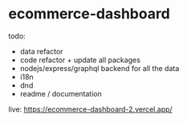 # ecommerce-dashboard
todo:
- data refactor
- code refactor + update all packages
- nodejs/express/graphql backend for all the data
- i18n
- dnd
- readme / documentation

live: https://ecommerce-dashboard-2.vercel.app/